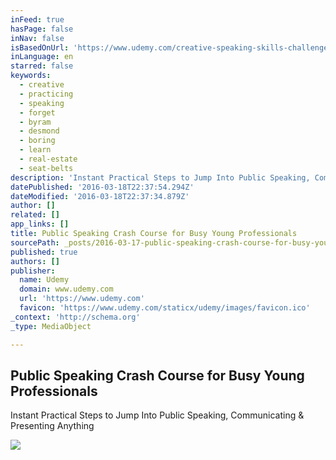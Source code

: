 ```yaml
---
inFeed: true
hasPage: false
inNav: false
isBasedOnUrl: 'https://www.udemy.com/creative-speaking-skills-challenge-typical-speeches-part-2/'
inLanguage: en
starred: false
keywords:
  - creative
  - practicing
  - speaking
  - forget
  - byram
  - desmond
  - boring
  - learn
  - real-estate
  - seat-belts
description: 'Instant Practical Steps to Jump Into Public Speaking, Communicating & Presenting Anything'
datePublished: '2016-03-18T22:37:54.294Z'
dateModified: '2016-03-18T22:37:34.879Z'
author: []
related: []
app_links: []
title: Public Speaking Crash Course for Busy Young Professionals
sourcePath: _posts/2016-03-17-public-speaking-crash-course-for-busy-young-professionals.md
published: true
authors: []
publisher:
  name: Udemy
  domain: www.udemy.com
  url: 'https://www.udemy.com'
  favicon: 'https://www.udemy.com/staticx/udemy/images/favicon.ico'
_context: 'http://schema.org'
_type: MediaObject

---
```

<article style=""><h1>Public Speaking Crash Course for Busy Young Professionals</h1><p>Instant Practical Steps to Jump Into Public Speaking, Communicating &amp; Presenting Anything</p><img src="https://s3-us-west-2.amazonaws.com/the-grid-img/p/dd1d600b795ced86de88119178700c505c31f688.jpg" /></article>